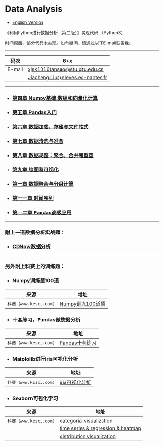 # Data Analysis

* [English Version](README_eng.md)

《利用Python进行数据分析（第二版）》实现代码 （Python3）

时间原因，部分代码未实现。如有疑问，请通过以下E-mail联系我。

****

|码农|6+x|
|---|---
|E-mail|xjsk1016tansuo@stu.xjtu.edu.cn
| |Jiacheng.Liu@eleves.ec-nantes.fr

****

* ### [第四章 Numpy基础:数组和向量化计算](./4.%20NumPy%20Basics-Arrays%20and%20Vectorized%20Computation.ipynb)


* ### [第五章 Pandas入门](./5.%20Getting%20Started%20with%20Pandas.ipynb)


* ### [第六章 数据加载、存储与文件格式](./6.%20Data%20Loading%2C%20Storage%2C%20and%20File%20Formats.ipynb)


* ### [第七章 数据清洗与准备](./7.%20Data%20Cleaning%20and%20Preparation.ipynb)


* ### [第八章 数据规整：聚合、合并和重塑](./8.%20Data%20Wrangling-Join%2C%20Combine%2C%20and%20Reshape.ipynb)


* ### [第九章 绘图和可视化](./9.%20Plotting%20and%20Visualization.ipynb)


* ### [第十章 数据聚合与分组计算](./10.%20Data%20Aggregation%20and%20Group%20Operations.ipynb)


* ### [第十一章 时间序列](./11.%20Time%20Series.ipynb)


* ### [第十二章 Pandas高级应用](./12.%20Advanced%20Pandas.ipynb)

---

### 附上一道数据分析实战题：
* ### [CDNow数据分析](./Task8_Analysis/CDNow_Analysis.ipynb)

---

### 另外附上科赛上的训练题：

* ### Numpy训练题100道

|来源|地址|
|----|-----|
|`科赛（www.kesci.com)`|[Numpy训练100道题](https://www.kesci.com/home/project/59f29f67c5f3f5119527a2cc "悬停显示")|


* ### 十套练习，Pandas做数据分析

|来源|地址|
|----|-----|
|`科赛（www.kesci.com)`|[Pandas十套练习](https://www.kesci.com/home/project/59e77a636d213335f38daec2 "悬停显示")|


* ### Matplolib进行iris可视化分析

|来源|地址|
|----|-----|
|`科赛（www.kesci.com)`|[iris可视化分析](https://www.kesci.com/home/project/58a943707159a710d916af15 "悬停显示")|


* ### Seaborn可视化学习
|来源|地址|
|----|-----|
|`科赛（www.kesci.com)`|[categorial visualization](https://www.kesci.com/home/project/59c3851c2110010662398bfc "悬停显示")
| |[time series & regression & heatmap](https://www.kesci.com/home/project/59c9e95d21100106623ecf58 "悬停显示")
| |[distribution visualization](https://www.kesci.com/home/project/59c8b06421100106623db531 "悬停显示")




